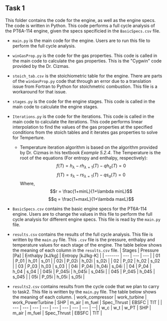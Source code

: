 ## __Task 1__

This folder contains the code for the engine, as well as the engine specs. The code is written in Python. This code performs a full cycle analysis of the PT6A-114 engine, given the specs specificied in the `BasicSpecs.csv` file. 

* `main.py` is the main code for the engine. Users are to run this file to perform the full cycle analysis.
* `winGasProp.py` is the code for the gas properties. This code is called in the main code to calculate the gas properties. This is the "Cygwin" code provided by the Dr. Cizmas.
* `stoich_tab.csv` is the stoichiometric table for the engine. There are parts of the `winGasProp.py` code that through an error due to a translation issue from Fortran to Python for stoichmetric combustion. This file is a workaround for that issue.
* `stages.py` is the code for the engine stages. This code is called in the main code to calculate the engine stages.
* `Iterations.py` is the code for the iterations. This code is called in the main code to calculate the iterations. This code performs linear interpolation to find the values of the gas properties at the specified conditions from the stoich tables and it iterates gas properties to solve for Temperture.
    * Temperature iteration algorithm is based on the algorithm provided by Dr. Cizmas in his textbook _Example 5.2.4_. The Temperature is the root of the equations (For entropy and enthalpy, respectively):
    $$ f(T) = h_{\lambda}-rh_{\lambda=1}(T) -qh_{a}(T) = 0$$
    $$f(T) = s_{\lambda}-rs_{\lambda=1}(T) -qs_{a}(T) = 0$$ 
    Where,
    $$r = \frac{1+minL}{1+\lambda minL}$$
    $$q = \frac{1+maxL}{1+\lambda maxL}$$
* `BasicSpecs.csv` contains the basic engine specs for the PT6A-114 engine. Users are to change the values in this file to perform the full cycle analysis for different engine specs. This file is read by the `main.py` file.
* `results.csv` contains the results of the full cycle analysis. This file is written by the `main.py` file. This `.csv` file is the pressure, enthalpy and temperature values for each stage of the engine. The table below shows the meaning of each column in the `results.csv` file.
    | Stages | Pressure [Pa] | Enthalpy [kJ/kg]  | Entropy [kJ/kg-K] | 
    | ------- | --- | --- | --- |
    | 01 | P_01 | h_01 | s_01 |
    | 02i | P_02i | h_02i | s_02i |
    | 02 | P_02 | h_02 | s_02 |
    | 03 | P_03 | h_03 | s_03 |
    | 04i | P_04i | h_04i | s_04i |
    | 04 | P_04 | h_04 | s_04 |
    | 045i | P_045i | h_045i | s_045i |
    | 045 | P_045 | h_045 | s_045 |
    | 05i | P_05i | h_05i | s_05i |

* `results2.csv` contains results from the cycle code that we plan to carry to task2. This file is written by the `main.py` file. The table below shows the meaning of each column.
    | work_compressor | work_turbine | work_PowerTurbine | SHP | m_air | m_fuel | Spec_Thrust | EBSFC | TIT |
    | --- | --- | --- | --- | --- | --- | --- | --- | --|
    | w_c | w_t | w_PT | SHP | m_air | m_fuel | Spec_Thrust | EBSFC | TIT |
